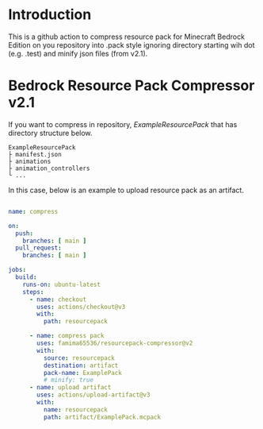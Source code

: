 # Introduction
This is a github action to compress resource pack for Minecraft Bedrock Edition on you repository into .pack style ignoring directory starting wih dot (e.g. .test) and minify json files (from v2.1).


# Bedrock Resource Pack Compressor v2.1
If you want to compress in repository, _ExampleResourcePack_ that has directory structure below.
```
ExampleResourcePack
├ manifest.json
├ animations
├ animation_controllers
└ ...
```

In this case, below is an example to upload resource pack as an artifact.

```yml

name: compress

on:
  push:
    branches: [ main ]
  pull_request:
    branches: [ main ]

jobs:
  build:
    runs-on: ubuntu-latest
    steps:
      - name: checkout
        uses: actions/checkout@v3
        with:
          path: resourcepack

      - name: compress pack
        uses: famima65536/resourcepack-compressor@v2
        with:
          source: resourcepack
          destination: artifact
          pack-name: ExamplePack
          # minify: true
      - name: upload artifact
        uses: actions/upload-artifact@v3
        with:
          name: resourcepack
          path: artifact/ExamplePack.mcpack
```
